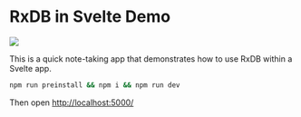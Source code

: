# RxDB in Svelte Demo

![](./screenshot.jpg)

This is a quick note-taking app that demonstrates how to use RxDB within a Svelte app.

```sh
npm run preinstall && npm i && npm run dev
```

Then open [http://localhost:5000/](http://localhost:5000/)

